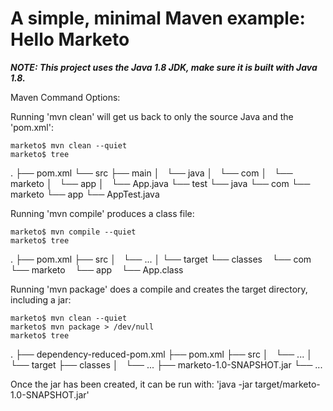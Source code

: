 # A simple, minimal Maven example: Hello Marketo

***NOTE: This project uses the Java 1.8 JDK, make sure it is built with Java 1.8.***


Maven Command Options:

Running 'mvn clean' will get us back to only the source Java and the 'pom.xml':

    marketo$ mvn clean --quiet
    marketo$ tree
.
├── pom.xml
└── src
    ├── main
    │   └── java
    │       └── com
    │           └── marketo
    │               └── app
    │                   └── App.java
    └── test
        └── java
            └── com
                └── marketo
                    └── app
                        └── AppTest.java

 

Running 'mvn compile' produces a class file:

    marketo$ mvn compile --quiet
    marketo$ tree
.
├── pom.xml
├── src
│   └── ...
│
└── target
    └── classes
        └── com
            └── marketo
                └── app
                    └── App.class 



Running 'mvn package' does a compile and creates the target directory, including a jar:

    marketo$ mvn clean --quiet
    marketo$ mvn package > /dev/null
    marketo$ tree 
.
├── dependency-reduced-pom.xml
├── pom.xml
├── src
│   └── ...
│                       
└── target
    ├── classes
    │   └── ...
    ├── marketo-1.0-SNAPSHOT.jar
    └── ...

Once the jar has been created, it can be run with: 'java -jar target/marketo-1.0-SNAPSHOT.jar' 
